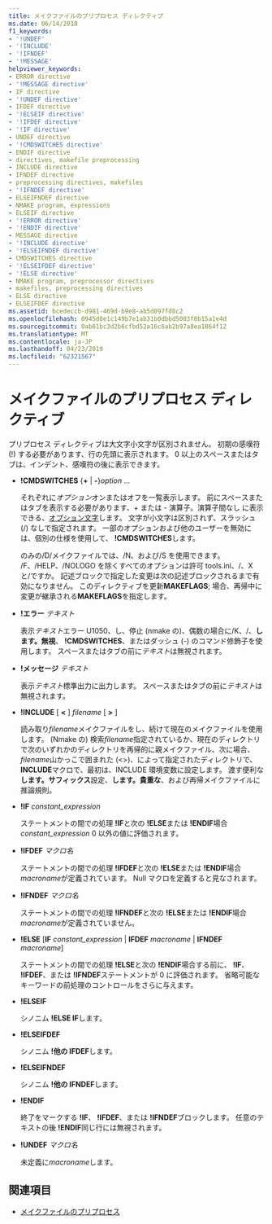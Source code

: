 ```yaml
---
title: メイクファイルのプリプロセス ディレクティブ
ms.date: 06/14/2018
f1_keywords:
- '!UNDEF'
- '!INCLUDE'
- '!IFNDEF'
- '!MESSAGE'
helpviewer_keywords:
- ERROR directive
- '!MESSAGE directive'
- IF directive
- '!UNDEF directive'
- IFDEF directive
- '!ELSEIF directive'
- '!IFDEF directive'
- '!IF directive'
- UNDEF directive
- '!CMDSWITCHES directive'
- ENDIF directive
- directives, makefile preprocessing
- INCLUDE directive
- IFNDEF directive
- preprocessing directives, makefiles
- '!IFNDEF directive'
- ELSEIFNDEF directive
- NMAKE program, expressions
- ELSEIF directive
- '!ERROR directive'
- '!ENDIF directive'
- MESSAGE directive
- '!INCLUDE directive'
- '!ELSEIFNDEF directive'
- CMDSWITCHES directive
- '!ELSEIFDEF directive'
- '!ELSE directive'
- NMAKE program, preprocessor directives
- makefiles, preprocessing directives
- ELSE directive
- ELSEIFDEF directive
ms.assetid: bcedeccb-d981-469d-b9e8-ab5d097fd8c2
ms.openlocfilehash: 0945d0e1c149b7e1ab31b0dbbd5003f8b15a1e4d
ms.sourcegitcommit: 0ab61bc3d2b6cfbd52a16c6ab2b97a8ea1864f12
ms.translationtype: MT
ms.contentlocale: ja-JP
ms.lasthandoff: 04/23/2019
ms.locfileid: "62321567"
---
```

# <a name="makefile-preprocessing-directives"></a>メイクファイルのプリプロセス ディレクティブ

プリプロセス ディレクティブは大文字小文字が区別されません。 初期の感嘆符 (!) する必要があります、行の先頭に表示されます。 0 以上のスペースまたはタブは、インデント、感嘆符の後に表示できます。

- **!CMDSWITCHES** {**+** &#124; **-**}*option* ...

   それぞれに*オプション*オンまたはオフを一覧表示します。 前にスペースまたはタブを表示する必要があります、+ または - 演算子。演算子間なし に表示できる、[オプション文字](nmake-options.md)します。 文字が小文字は区別されず、スラッシュ (/) なしで指定されます。 一部のオプションおよび他のユーザーを無効には、個別の仕様を使用して、 **!CMDSWITCHES**します。

   のみの/D/メイクファイルでは、/N、および/S を使用できます。 /F、/HELP、/NOLOGO を除くすべてのオプションは許可 tools.ini、/、X と/ですか。 記述ブロックで指定した変更は次の記述ブロックされるまで有効になりません。 このディレクティブを更新**MAKEFLAGS**; 場合、再帰中に変更が継承される**MAKEFLAGS**を指定します。

- **!エラー** *テキスト*

   表示*テキスト*エラー U1050、し、停止 (nmake の)、偶数の場合に/K、/、**します。無視**、 **!CMDSWITCHES**、またはダッシュ (-) のコマンド修飾子を使用します。 スペースまたはタブの前に*テキスト*は無視されます。

- **!メッセージ** *テキスト*

   表示*テキスト*標準出力に出力します。 スペースまたはタブの前に*テキスト*は無視されます。

- **!INCLUDE** [ **\<** ] *filename* [ **>** ]

   読み取り*filename*メイクファイルをし、続けて現在のメイクファイルを使用します。 (Nmake の) 検索*filename*指定されているか、現在のディレクトリで次のいずれかのディレクトリを再帰的に親メイクファイル、次に場合、 *filename*山かっこで囲まれた (\<>)、によって指定されたディレクトリで、 **INCLUDE**マクロで、最初は、INCLUDE 環境変数に設定します。 渡す便利な**します。サフィックス**設定、**します。貴重な**、および再帰メイクファイルに推論規則。

- **!IF** *constant_expression*

   ステートメントの間での処理 **!IF**と次の **!ELSE**または **!ENDIF**場合*constant_expression* 0 以外の値に評価されます。

- **!IFDEF** *マクロ名*

   ステートメントの間での処理 **!IFDEF**と次の **!ELSE**または **!ENDIF**場合*macroname*が定義されています。 Null マクロを定義すると見なされます。

- **!IFNDEF** *マクロ名*

   ステートメントの間での処理 **!IFNDEF**と次の **!ELSE**または **!ENDIF**場合*macroname*が定義されていません。

- **!ELSE** [**IF** *constant_expression* &#124; **IFDEF** *macroname* &#124; **IFNDEF** *macroname*]

   ステートメントの間での処理 **!ELSE**と次の **!ENDIF**場合する前に、 **!IF**、 **!IFDEF**、または **!IFNDEF**ステートメントが 0 に評価されます。 省略可能なキーワードの前処理のコントロールをさらに与えます。

- **!ELSEIF**

   シノニム **!ELSE IF**します。

- **!ELSEIFDEF**

   シノニム **!他の IFDEF**します。

- **!ELSEIFNDEF**

   シノニム **!他の IFNDEF**します。

- **!ENDIF**

   終了をマークする **!IF**、 **!IFDEF**、または **!IFNDEF**ブロックします。 任意のテキストの後 **!ENDIF**同じ行には無視されます。

- **!UNDEF** *マクロ名*

   未定義に*macroname*します。

## <a name="see-also"></a>関連項目

- [メイクファイルのプリプロセス](makefile-preprocessing.md)
